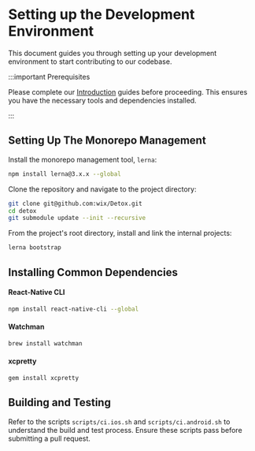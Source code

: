 # Setting up the Development Environment

This document guides you through setting up your development environment to start contributing to our codebase.

:::important Prerequisites

Please complete our [Introduction](introduction/getting-started.mdx) guides before proceeding. This ensures you have the necessary tools and dependencies installed.

:::

## Setting Up The Monorepo Management

Install the monorepo management tool, `lerna`:

```bash npm2yarn
npm install lerna@3.x.x --global
```

Clone the repository and navigate to the project directory:

```bash
git clone git@github.com:wix/Detox.git
cd detox
git submodule update --init --recursive
```

From the project's root directory, install and link the internal projects:

```bash
lerna bootstrap
```

## Installing Common Dependencies

#### React-Native CLI

```bash npm2yarn
npm install react-native-cli --global
```

#### Watchman

```bash
brew install watchman
```

#### xcpretty

```bash
gem install xcpretty
```

## Building and Testing

Refer to the scripts `scripts/ci.ios.sh` and `scripts/ci.android.sh` to understand the build and test process. Ensure these scripts pass before submitting a pull request.
